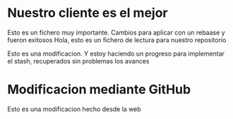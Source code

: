 # Nuestro cliente es el mejor

Esto es un fichero muy importante.
Cambios para aplicar con un rebaase y fueron exitosos
Hola, esto es un fichero de lectura para nuestro repositorio

Esto es una modificacion. Y estoy haciendo un progreso para implementar el stash, recuperados sin problemas los avances

# Modificacion mediante GitHub
Esto es una modificacion hecho desde la web 
